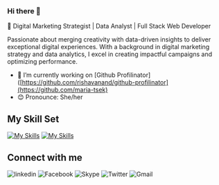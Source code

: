 ### Hi there 👋

🚀 Digital Marketing Strategist | Data Analyst | Full Stack Web Developer

Passionate about merging creativity with data-driven insights to deliver exceptional digital experiences. With a background in digital marketing strategy and data analytics, I excel in creating impactful campaigns and optimizing performance.

- 🔭 I’m currently working on [Github Profilinator]([https://github.com/rishavanand/github-profilinator](https://github.com/maria-tsek)
- :blush: Pronounce: She/her

## My Skill Set 
[![My Skills](https://skillicons.dev/icons?i=r,python,android)](https://skillicons.dev)
[![My Skills](https://skillicons.dev/icons?i=js,html,css)](https://skillicons.dev)

## Connect with me  
![linkedin](https://img.shields.io/badge/Linkedin-0e76a8?style=for-the-badge&logo=Linkedin&logoColor=white)
![Facebook](https://img.shields.io/badge/Facebook-1877F2?style=for-the-badge&logo=facebook&logoColor=white)
![Skype](https://img.shields.io/badge/Skype-00AFF0?style=for-the-badge&logo=skype&logoColor=white)
![Twitter](	https://img.shields.io/badge/Twitter-1DA1F2?style=for-the-badge&logo=twitter&logoColor=white)
![Gmail](https://img.shields.io/badge/Gmail-D14836?style=for-the-badge&logo=gmail&logoColor=white)




